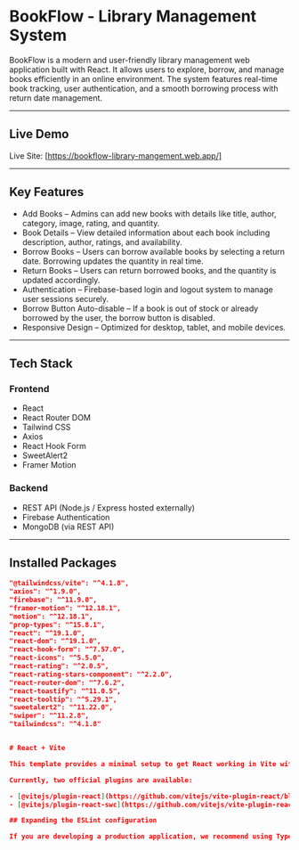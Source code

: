 # BookFlow - Library Management System

BookFlow is a modern and user-friendly library management web application built with React. It allows users to explore, borrow, and manage books efficiently in an online environment. The system features real-time book tracking, user authentication, and a smooth borrowing process with return date management.

---

## Live Demo

Live Site: [https://bookflow-library-mangement.web.app/]

---

## Key Features

- Add Books – Admins can add new books with details like title, author, category, image, rating, and quantity.
- Book Details – View detailed information about each book including description, author, ratings, and availability.
- Borrow Books – Users can borrow available books by selecting a return date. Borrowing updates the quantity in real time.
- Return Books – Users can return borrowed books, and the quantity is updated accordingly.
- Authentication – Firebase-based login and logout system to manage user sessions securely.
- Borrow Button Auto-disable – If a book is out of stock or already borrowed by the user, the borrow button is disabled.
- Responsive Design – Optimized for desktop, tablet, and mobile devices.

---

## Tech Stack

### Frontend
- React
- React Router DOM
- Tailwind CSS
- Axios
- React Hook Form
- SweetAlert2
- Framer Motion

### Backend
- REST API (Node.js / Express hosted externally)
- Firebase Authentication
- MongoDB (via REST API)

---

## Installed Packages

```json
"@tailwindcss/vite": "^4.1.8",
"axios": "^1.9.0",
"firebase": "^11.9.0",
"framer-motion": "^12.18.1",
"motion": "^12.18.1",
"prop-types": "^15.8.1",
"react": "^19.1.0",
"react-dom": "^19.1.0",
"react-hook-form": "^7.57.0",
"react-icons": "^5.5.0",
"react-rating": "^2.0.5",
"react-rating-stars-component": "^2.2.0",
"react-router-dom": "^7.6.2",
"react-toastify": "^11.0.5",
"react-tooltip": "^5.29.1",
"sweetalert2": "^11.22.0",
"swiper": "^11.2.8",
"tailwindcss": "^4.1.8"


# React + Vite

This template provides a minimal setup to get React working in Vite with HMR and some ESLint rules.

Currently, two official plugins are available:

- [@vitejs/plugin-react](https://github.com/vitejs/vite-plugin-react/blob/main/packages/plugin-react) uses [Babel](https://babeljs.io/) for Fast Refresh
- [@vitejs/plugin-react-swc](https://github.com/vitejs/vite-plugin-react/blob/main/packages/plugin-react-swc) uses [SWC](https://swc.rs/) for Fast Refresh

## Expanding the ESLint configuration

If you are developing a production application, we recommend using TypeScript with type-aware lint rules enabled. Check out the [TS template](https://github.com/vitejs/vite/tree/main/packages/create-vite/template-react-ts) for information on how to integrate TypeScript and [`typescript-eslint`](https://typescript-eslint.io) in your project.
